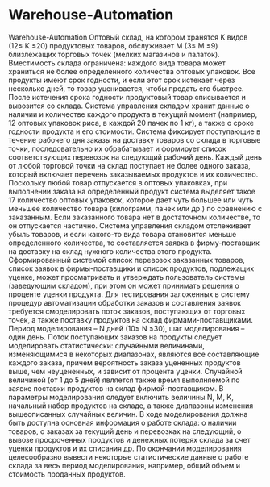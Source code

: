 # Warehouse-Automation
Warehouse-Automation
Оптовый склад, на котором хранятся K видов (12≤ K ≤20) продуктовых
товаров, обслуживает М (3≤ М ≤9) близлежащих торговых точек (мелких
магазинов и палаток). Вместимость склада ограничена: каждого вида товара
может храниться не более определенного количества оптовых упаковок. Все
продукты имеют срок годности, и если этот срок истекает через несколько дней,
то товар уценивается, чтобы продать его быстрее. После истечения срока
годности продуктовый товар списывается и вывозится со склада.
Система управления складом хранит данные о наличии и количестве
каждого продукта в текущий момент (например, 12 оптовых упаковок риса, в
каждой 20 пачек по 1 кг), а также о сроке годности продукта и его стоимости.
Система фиксирует поступающие в течение рабочего дня заказы на доставку
товаров со склада в торговые точки, последовательно их обрабатывает и
формирует список соответствующих перевозок на следующий рабочий день.
Каждый день от любой торговой точки на склад поступает не более
одного заказа, который включает перечень заказываемых продуктов и их
количество. Поскольку любой товар отпускается в оптовых упаковках, при
выполнении заказа на определенный продукт система выделяет такое
17
количество оптовых упаковок, которое дает чуть большее или чуть меньшее
количество товара (килограмм, пачек или др.) по сравнению с заказанным. Если
заказанного товара нет в достаточном количестве, то он отпускается частично.
Система управления складом отслеживает убыль товаров, и если какого-то вида
товара становится меньше определенного количества, то составляется заявка в
фирму-поставщик на доставку на склад нужного количества этого продукта.
Сформированный системой список перевозок заказанных товаров, список
заявок в фирмы-поставщики и список продуктов, подлежащих уценке, может
просматривать и утверждать пользователь системы (заведующим складом), при
этом он может принимать решения о проценте уценки продукта.
Для тестирования заложенных в систему процедур автоматизации
обработки заказов и составления заявок требуется смоделировать поток заказов,
поступающих от торговых точек, а также поставку продуктов на склад
фирмами-поставщиками. Период моделирования – N дней (10≤ N ≤30), шаг
моделирования – один день.
Поток поступающих заказов на продукты следует моделировать
статистически: случайными величинами, изменяющимися в некоторых
диапазонах, являются все составляющие каждого заказа, причем вероятность
заказа уцененных продуктов выше, чем неуцененных, и зависит от процента
уценки. Случайной величиной (от 1 до 5 дней) является также время
выполняемой по заявке поставки продуктов на склад фирмой-поставщиком.
В параметры моделирования следует включить величины N, М, K,
начальный набор продуктов на складе, а также диапазоны изменения
вышеописанных случайных величин. В ходе моделирования должна быть
доступна основная информация о работе склада: о наличии товаров, о заказах за
текущий день и перевозках на следующий, о вывозе просроченных продуктов и
денежных потерях склада за счет уценки продуктов и их списания др. По
окончании моделирования целесообразно вывести некоторые статистические
данные о работе склада за весь период моделирования, например, общий объем
и стоимость проданных продуктов.

